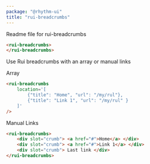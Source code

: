 ```yaml
---
package: "@rhythm-ui"
title: "rui-breadcrumbs"
---
```


Readme file for rui-breadcrumbs

```html
<rui-breadcrumbs>
</rui-breadcrumbs>

```


Use Rui breadcrumbs with an array or manual links

Array
```html preview
<rui-breadcrumbs 
	location='[
    	{"title": "Home", "url": "/my/rul"},
    	{"title": "Link 1", "url": "/my/rul" }
	]'
/> 
```

Manual Links
```html preview
<rui-breadcrumbs> 
	<div slot="crumb"> <a href="#">Home</a> </div>
	<div slot="crumb"> <a href="#">Link 1</a> </div>
	<div slot="crumb"> Last link </div>
</rui-breadcrumbs>

```
